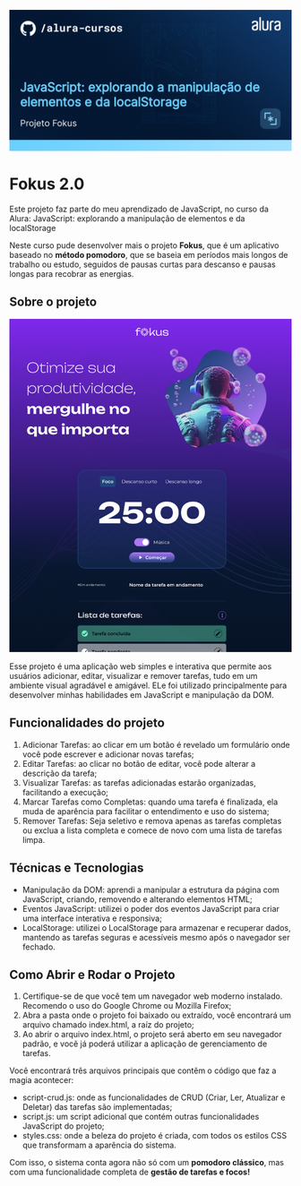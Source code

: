 ![](thumbnail.png)

# Fokus 2.0

Este projeto faz parte do meu aprendizado de JavaScript, no curso da Alura: JavaScript: explorando a manipulação de elementos e da localStorage 

Neste curso pude desenvolver mais o projeto **Fokus**, que é um aplicativo baseado no **método pomodoro**, que se baseia em períodos mais longos de trabalho ou estudo, seguidos de pausas curtas para descanso e pausas longas para recobrar as energias. 

## Sobre o projeto

![](print.png)

Esse projeto é uma aplicação web simples e interativa que permite aos usuários adicionar, editar, visualizar e remover tarefas, tudo em um ambiente visual agradável e amigável. ELe foi utilizado principalmente para desenvolver minhas habilidades em JavaScript e manipulação da DOM.

## Funcionalidades do projeto

1. Adicionar Tarefas: ao clicar em um botão é revelado um formulário onde você pode escrever e adicionar novas tarefas;
2. Editar Tarefas: ao clicar no botão de editar, você pode alterar a descrição da tarefa;
3. Visualizar Tarefas: as tarefas adicionadas estarão organizadas, facilitando a execução;
4. Marcar Tarefas como Completas: quando uma tarefa é finalizada, ela muda de aparência para facilitar o entendimento e uso do sistema;
5. Remover Tarefas: Seja seletivo e remova apenas as tarefas completas ou exclua a lista completa e comece de novo com uma lista de tarefas limpa.

## Técnicas e Tecnologias

- Manipulação da DOM: aprendi a manipular a estrutura da página com JavaScript, criando, removendo e alterando elementos HTML;
- Eventos JavaScript: utilizei o poder dos eventos JavaScript para criar uma interface interativa e responsiva;
- LocalStorage: utilizei o LocalStorage para armazenar e recuperar dados, mantendo as tarefas seguras e acessíveis mesmo após o navegador ser fechado.

## Como Abrir e Rodar o Projeto

1. Certifique-se de que você tem um navegador web moderno instalado. Recomendo o uso do Google Chrome ou Mozilla Firefox;
2. Abra a pasta onde o projeto foi baixado ou extraído, você encontrará um arquivo chamado index.html, a raíz do projeto;
3. Ao abrir o arquivo index.html, o projeto será aberto em seu navegador padrão, e você já poderá utilizar a aplicação de gerenciamento de tarefas.

Você encontrará três arquivos principais que contêm o código que faz a magia acontecer:

- script-crud.js: onde as funcionalidades de CRUD (Criar, Ler, Atualizar e Deletar) das tarefas são implementadas;
- script.js: um script adicional que contém outras funcionalidades JavaScript do projeto;
- styles.css: onde a beleza do projeto é criada, com todos os estilos CSS que transformam a aparência do sistema.

Com isso, o sistema conta agora não só com um **pomodoro clássico**, mas com uma funcionalidade completa de **gestão de tarefas e focos!**
